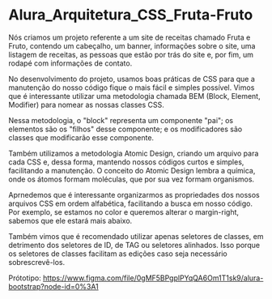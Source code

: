 # Alura_Arquitetura_CSS_Fruta-Fruto

Nós criamos um projeto referente a um site de receitas chamado Fruta e Fruto, contendo um cabeçalho, um banner, informações sobre o site, uma listagem de receitas, as pessoas que estão por trás do site e, por fim, um rodapé com informações de contato.

No desenvolvimento do projeto, usamos boas práticas de CSS para que a manutenção do nosso código fique o mais fácil e simples possível. Vimos que é interessante utilizar uma metodologia chamada BEM (Block, Element, Modifier) para nomear as nossas classes CSS.

Nessa metodologia, o "block" representa um componente "pai"; os elementos são os "filhos" desse componente; e os modificadores são classes que modificarão esse componente.

Também utilizamos a metodologia Atomic Design, criando um arquivo para cada CSS e, dessa forma, mantendo nossos códigos curtos e simples, facilitando a manutenção. O conceito do Atomic Design lembra a química, onde os átomos formam moléculas, que por sua vez formam organismos.

Aprnedemos que é interessante organizarmos as propriedades dos nossos arquivos CSS em ordem alfabética, facilitando a busca em nosso código. Por exemplo, se estamos no color e queremos alterar o margin-right, sabemos que ele estará mais abaixo.

Também vimos que é recomendado utilizar apenas seletores de classes, em detrimento dos seletores de ID, de TAG ou seletores alinhados. Isso porque os seletores de classes facilitam as edições caso seja necessário sobrescrevê-los.

Prótotipo: https://www.figma.com/file/0gMF5BPgplPYqQA6Om1T1sk9/alura-bootstrap?node-id=0%3A1
